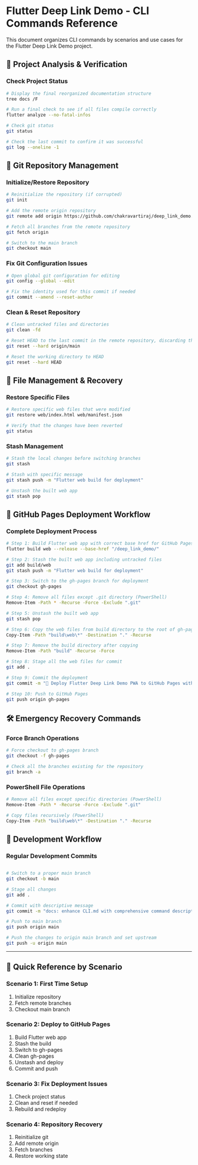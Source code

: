 # Flutter Deep Link Demo - CLI Commands Reference

This document organizes CLI commands by scenarios and use cases for the Flutter Deep Link Demo project.

## 📁 Project Analysis & Verification

### Check Project Status
```bash
# Display the final reorganized documentation structure
tree docs /F

# Run a final check to see if all files compile correctly
flutter analyze --no-fatal-infos

# Check git status
git status

# Check the last commit to confirm it was successful
git log --oneline -1
```

## 🔧 Git Repository Management

### Initialize/Restore Repository
```bash
# Reinitialize the repository (if corrupted)
git init

# Add the remote origin repository
git remote add origin https://github.com/chakravartiraj/deep_link_demo.git

# Fetch all branches from the remote repository
git fetch origin

# Switch to the main branch
git checkout main
```

### Fix Git Configuration Issues
```bash
# Open global git configuration for editing
git config --global --edit

# Fix the identity used for this commit if needed
git commit --amend --reset-author
```

### Clean & Reset Repository
```bash
# Clean untracked files and directories
git clean -fd

# Reset HEAD to the last commit in the remote repository, discarding the local commit
git reset --hard origin/main

# Reset the working directory to HEAD
git reset --hard HEAD
```

## 🔄 File Management & Recovery

### Restore Specific Files
```bash
# Restore specific web files that were modified
git restore web/index.html web/manifest.json

# Verify that the changes have been reverted
git status
```

### Stash Management
```bash
# Stash the local changes before switching branches
git stash

# Stash with specific message
git stash push -m "Flutter web build for deployment"

# Unstash the built web app
git stash pop
```

## 🚀 GitHub Pages Deployment Workflow

### Complete Deployment Process
```bash
# Step 1: Build Flutter web app with correct base href for GitHub Pages
flutter build web --release --base-href "/deep_link_demo/"

# Step 2: Stash the built web app including untracked files
git add build/web
git stash push -m "Flutter web build for deployment"

# Step 3: Switch to the gh-pages branch for deployment
git checkout gh-pages

# Step 4: Remove all files except .git directory (PowerShell)
Remove-Item -Path * -Recurse -Force -Exclude ".git"

# Step 5: Unstash the built web app
git stash pop

# Step 6: Copy the web files from build directory to the root of gh-pages branch
Copy-Item -Path "build\web\*" -Destination "." -Recurse

# Step 7: Remove the build directory after copying
Remove-Item -Path "build" -Recurse -Force

# Step 8: Stage all the web files for commit
git add .

# Step 9: Commit the deployment
git commit -m "🚀 Deploy Flutter Deep Link Demo PWA to GitHub Pages with corrected base-href"

# Step 10: Push to GitHub Pages
git push origin gh-pages
```

## 🛠️ Emergency Recovery Commands

### Force Branch Operations
```bash
# Force checkout to gh-pages branch
git checkout -f gh-pages

# Check all the branches existing for the repository
git branch -a
```

### PowerShell File Operations
```bash
# Remove all files except specific directories (PowerShell)
Remove-Item -Path * -Recurse -Force -Exclude ".git"

# Copy files recursively (PowerShell)
Copy-Item -Path "build\web\*" -Destination "." -Recurse
```

## 📝 Development Workflow

### Regular Development Commits
```bash

# Switch to a proper main branch
git checkout -b main

# Stage all changes
git add .

# Commit with descriptive message
git commit -m "docs: enhance CLI.md with comprehensive command descriptions"

# Push to main branch
git push origin main

# Push the changes to origin main branch and set upstream
git push -u origin main

```

---

## 🎯 Quick Reference by Scenario

### Scenario 1: First Time Setup
1. Initialize repository
2. Fetch remote branches
3. Checkout main branch

### Scenario 2: Deploy to GitHub Pages
1. Build Flutter web app
2. Stash the build
3. Switch to gh-pages
4. Clean gh-pages
5. Unstash and deploy
6. Commit and push

### Scenario 3: Fix Deployment Issues
1. Check project status
2. Clean and reset if needed
3. Rebuild and redeploy

### Scenario 4: Repository Recovery
1. Reinitialize git
2. Add remote origin
3. Fetch branches
4. Restore working state